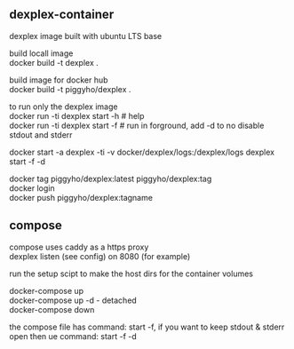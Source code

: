 ## dexplex-container

dexplex image built with ubuntu LTS base  

build locall image  
docker build -t dexplex .  

build image for docker hub  
docker build -t piggyho/dexplex .  

to run only the dexplex image  
docker run -ti dexplex start -h       # help  
docker run -ti dexplex start -f       # run in forground, add -d to no disable stdout and stderr  

docker start -a dexplex -ti -v docker/dexplex/logs:/dexplex/logs dexplex start -f -d  

docker tag piggyho/dexplex:latest piggyho/dexplex:tag  
docker login  
docker push piggyho/dexplex:tagname  

compose  
----------  
compose uses caddy as a https proxy  
dexplex listen (see config) on 8080 (for example)  

run the setup scipt to make the host dirs for the container volumes  

  
docker-compose up  
docker-compose up -d    - detached  
docker-compose down  

the compose file has command: start -f, if you want to keep stdout & stderr open then ue command: start -f -d  


